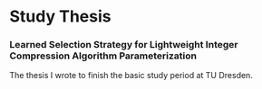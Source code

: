 # Study Thesis
### Learned Selection Strategy for Lightweight Integer Compression Algorithm Parameterization

The thesis I wrote to finish the basic study period at TU Dresden.
